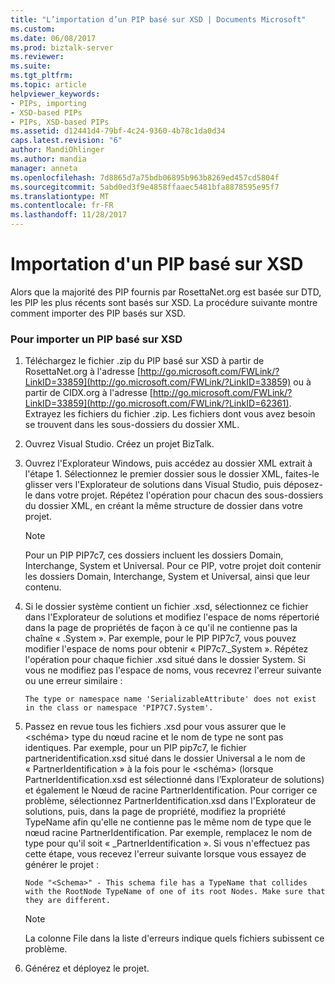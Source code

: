 ```yaml
---
title: "L’importation d’un PIP basé sur XSD | Documents Microsoft"
ms.custom: 
ms.date: 06/08/2017
ms.prod: biztalk-server
ms.reviewer: 
ms.suite: 
ms.tgt_pltfrm: 
ms.topic: article
helpviewer_keywords:
- PIPs, importing
- XSD-based PIPs
- PIPs, XSD-based PIPs
ms.assetid: d12441d4-79bf-4c24-9360-4b78c1da0d34
caps.latest.revision: "6"
author: MandiOhlinger
ms.author: mandia
manager: anneta
ms.openlocfilehash: 7d8865d7a75bdb06895b963b8269ed457cd5804f
ms.sourcegitcommit: 5abd0ed3f9e4858ffaaec5481bfa8878595e95f7
ms.translationtype: MT
ms.contentlocale: fr-FR
ms.lasthandoff: 11/28/2017
---
```

# <a name="importing-an-xsd-based-pip"></a>Importation d'un PIP basé sur XSD
Alors que la majorité des PIP fournis par RosettaNet.org est basée sur DTD, les PIP les plus récents sont basés sur XSD. La procédure suivante montre comment importer des PIP basés sur XSD.  
  
### <a name="to-import-an-xsd-based-pip"></a>Pour importer un PIP basé sur XSD  
  
1.  Téléchargez le fichier .zip du PIP basé sur XSD à partir de RosettaNet.org à l'adresse [http://go.microsoft.com/FWLink/?LinkID=33859](http://go.microsoft.com/FWLink/?LinkID=33859) ou à partir de CIDX.org à l'adresse [http://go.microsoft.com/FWLink/?LinkID=33859](http://go.microsoft.com/FWLink/?LinkID=62361). Extrayez les fichiers du fichier .zip. Les fichiers dont vous avez besoin se trouvent dans les sous-dossiers du dossier XML.  
  
2.  Ouvrez Visual Studio. Créez un projet BizTalk.  
  
3.  Ouvrez l'Explorateur Windows, puis accédez au dossier XML extrait à l'étape 1. Sélectionnez le premier dossier sous le dossier XML, faites-le glisser vers l'Explorateur de solutions dans Visual Studio, puis déposez-le dans votre projet. Répétez l'opération pour chacun des sous-dossiers du dossier XML, en créant la même structure de dossier dans votre projet.  
  
    > [!NOTE]
    >  Pour un PIP PIP7c7, ces dossiers incluent les dossiers Domain, Interchange, System et Universal. Pour ce PIP, votre projet doit contenir les dossiers Domain, Interchange, System et Universal, ainsi que leur contenu.  
  
4.  Si le dossier système contient un fichier .xsd, sélectionnez ce fichier dans l'Explorateur de solutions et modifiez l'espace de noms répertorié dans la page de propriétés de façon à ce qu'il ne contienne pas la chaîne « .System ». Par exemple, pour le PIP PIP7c7, vous pouvez modifier l'espace de noms pour obtenir « PIP7c7._System ». Répétez l'opération pour chaque fichier .xsd situé dans le dossier System. Si vous ne modifiez pas l'espace de noms, vous recevrez l'erreur suivante ou une erreur similaire :  
  
    ```  
    The type or namespace name 'SerializableAttribute' does not exist in the class or namespace 'PIP7C7.System'.  
    ```  
  
5.  Passez en revue tous les fichiers .xsd pour vous assurer que le \<schéma\> type du nœud racine et le nom de type ne sont pas identiques. Par exemple, pour un PIP pip7c7, le fichier partneridentification.xsd situé dans le dossier Universal a le nom de « PartnerIdentification » à la fois pour le \<schéma\> (lorsque PartnerIdentification.xsd est sélectionné dans l’Explorateur de solutions) et également le Nœud de racine PartnerIdentification. Pour corriger ce problème, sélectionnez PartnerIdentification.xsd dans l'Explorateur de solutions, puis, dans la page de propriété, modifiez la propriété TypeName afin qu'elle ne contienne pas le même nom de type que le nœud racine PartnerIdentification. Par exemple, remplacez le nom de type pour qu'il soit « _PartnerIdentification ». Si vous n'effectuez pas cette étape, vous recevez l'erreur suivante lorsque vous essayez de générer le projet :  
  
    ```  
    Node "<Schema>" - This schema file has a TypeName that collides with the RootNode TypeName of one of its root Nodes. Make sure that they are different.  
    ```  
  
    > [!NOTE]
    >  La colonne File dans la liste d'erreurs indique quels fichiers subissent ce problème.  
  
6.  Générez et déployez le projet.